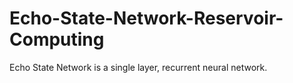 # Echo-State-Network-Reservoir-Computing
Echo State Network is a single layer, recurrent neural network. 
